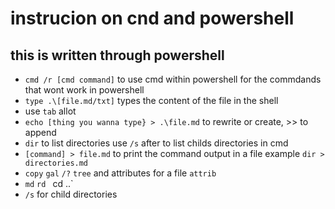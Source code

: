 
# instrucion on cnd and powershell
## this is written through powershell
- `cmd /r [cmd command]` to use cmd within powershell for the commdands that wont work in powershell
- `type .\[file.md/txt]` types the content of the file in the shell
- use `tab` allot
- `echo [thing you wanna type} > .\file.md`  to rewrite or create, >> to append
- `dir` to list directories use `/s` after to list childs directories in cmd
- `[command] > file.md` to print the command output in a file example `dir > directories.md`
- `copy` `gal` `/?` `tree`  and attributes for a file `attrib`
- `md` `rd`
` `cd ..`
- `/s` for child directories